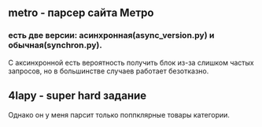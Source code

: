 ## metro - парсер сайта  Метро
### есть две версии: асинхронная(async_version.py) и обычная(synchron.py).
С аксинхронной есть вероятность получить блок из-за слишком частых запросов, но в большинстве случаев работает безотказно.

## 4lapy - super hard задание
Однако он у меня парсит только поппклярные товары категории.
